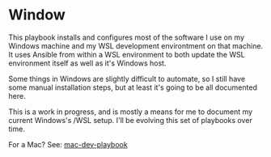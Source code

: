 # Window

This playbook installs and configures most of the software I use on my Windows machine and
my WSL development environtment on that machine. It uses Ansible from within a WSL environment to
both update the WSL environment itself as well as it's Windows host.

Some things in Windows are slightly difficult to automate,
so I still have some manual installation steps, but at least it's  going to be all documented here.

This is a work in progress, and is mostly a means for me to document my current Windows's /WSL setup.
I'll be evolving this set of playbooks over time.

For a Mac? See: [mac-dev-playbook](https://github.com/geerlingguy/mac-dev-playbook)
